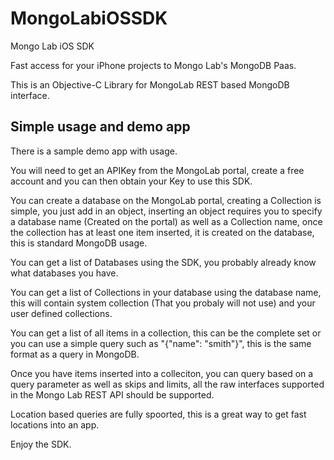 MongoLabiOSSDK
==============

Mongo Lab iOS SDK

Fast access for your iPhone projects to Mongo Lab's MongoDB Paas.

This is an Objective-C Library for MongoLab REST based MongoDB interface.

Simple usage and demo app
-------------------------

There is a sample demo app with usage.


You will need to get an APIKey from the MongoLab portal, create a free account and you can then obtain your Key to use this SDK.

You can create a database on the MongoLab portal, creating a Collection is simple, you just add in an object, inserting an object requires you to specify a database name (Created on the portal) as well as a Collection name, once the collection has at least one item inserted, it is created on the database, this is standard MongoDB usage.

You can get a list of Databases using the SDK, you probably already know what databases you have.

You can get a list of Collections in your database using the database name, this will contain system collection (That you probaly will not use) and your user defined collections.

You can get a list of all items in a collection, this can be the complete set or you can use a simple query such as "{"name": "smith"}", this is the same format as a query in MongoDB.

Once you have items inserted into a colleciton, you can query based on a query parameter as well as skips and limits, all the raw interfaces supported in the Mongo Lab REST API should be supported.

Location based queries are fully spoorted, this is a great way to get fast locations into an app.

Enjoy the SDK. 

